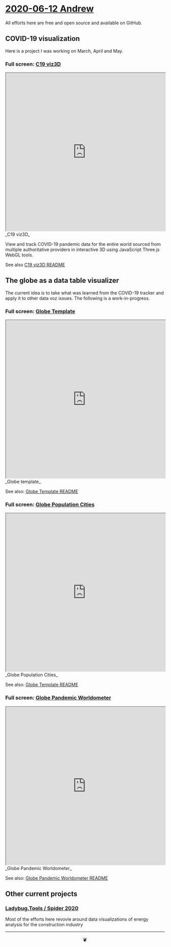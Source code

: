
# [2020-06-12 Andrew]( ./index.html#2020-06-12-andrew.md )

All efforts here are free and open source and available on GitHub.


## COVID-19 visualization

Here is a project I was working on March, April and May.

### Full screen: [C19 viz3D]( https://www.ladybug.tools/spider-covid-19-viz-3d/ )

<iframe src=https://www.ladybug.tools/spider-covid-19-viz-3d/ height=500px width=100% ></iframe>
_C19 viz3D_

View and track COVID-19 pandemic data for the entire world sourced from multiple authoritative providers in interactive 3D using JavaScript Three.js WebGL tools.

See also [C19 viz3D README]( https://www.ladybug.tools/spider-covid-19-viz-3d/readme.html#README.md )


## The globe as a data table visualizer

The current idea is to take what was learned from the COVID-19 tracker and apply it to other data voz issues. The following is a work-in-progress.


### Full screen: [Globe Template]( https://www.ladybug.tools/spider-covid-19-viz-3d/cookbook/globe-template/ )

<iframe src=https://www.ladybug.tools/spider-covid-19-viz-3d/cookbook/globe-template/ height=500px width=100% ></iframe>
_Globe template_

See also: [Globe Template README ]( https://www.ladybug.tools/spider-covid-19-viz-3d/readme.html#cookbook/globe-template/README.md)


### Full screen: [Globe Population Cities]( https://www.ladybug.tools/spider-covid-19-viz-3d/cookbook/globe-population-cities/ )

<iframe src=https://www.ladybug.tools/spider-covid-19-viz-3d/cookbook/globe-population-cities/ height=500px width=100% ></iframe>
_Globe Population Cities_

See also: [Globe Template README ]( https://www.ladybug.tools/spider-covid-19-viz-3d/readme.html#cookbook/globe-population-cities/README.md)


### Full screen: [Globe Pandemic Worldometer]( https://www.ladybug.tools/spider-covid-19-viz-3d/cookbook/globe-pandemic-worldometers/ )

<iframe src=https://www.ladybug.tools/spider-covid-19-viz-3d/cookbook/globe-pandemic-worldometer/ height=500px width=100% ></iframe>
_Globe Pandemic Worldometer_

See also: [Globe Pandemic Worldometer README ]( https://www.ladybug.tools/spider-covid-19-viz-3d/readme.html#cookbook/globe-pandemic-worldometer/README.md)

## Other current projects

### [Ladybug.Tools / Spider 2020 ]( https://www.ladybug.tools/spider-2020/#README.md )

Most of the efforts here revovle around data visualizations of energy analysis for the construction industry

***


<center title="hello!" ><a href=javascript:window.scrollTo(0,0); style=font-size:2ch;text-decoration:none; > ❦ </a></center>
